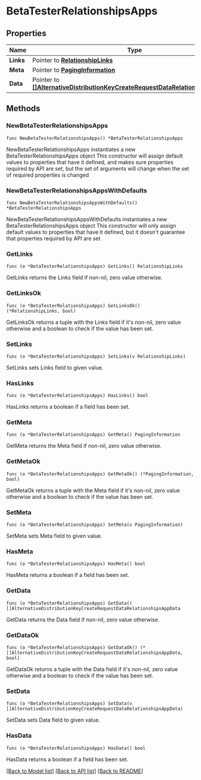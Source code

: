 # BetaTesterRelationshipsApps

## Properties

Name | Type | Description | Notes
------------ | ------------- | ------------- | -------------
**Links** | Pointer to [**RelationshipLinks**](RelationshipLinks.md) |  | [optional] 
**Meta** | Pointer to [**PagingInformation**](PagingInformation.md) |  | [optional] 
**Data** | Pointer to [**[]AlternativeDistributionKeyCreateRequestDataRelationshipsAppData**](AlternativeDistributionKeyCreateRequestDataRelationshipsAppData.md) |  | [optional] 

## Methods

### NewBetaTesterRelationshipsApps

`func NewBetaTesterRelationshipsApps() *BetaTesterRelationshipsApps`

NewBetaTesterRelationshipsApps instantiates a new BetaTesterRelationshipsApps object
This constructor will assign default values to properties that have it defined,
and makes sure properties required by API are set, but the set of arguments
will change when the set of required properties is changed

### NewBetaTesterRelationshipsAppsWithDefaults

`func NewBetaTesterRelationshipsAppsWithDefaults() *BetaTesterRelationshipsApps`

NewBetaTesterRelationshipsAppsWithDefaults instantiates a new BetaTesterRelationshipsApps object
This constructor will only assign default values to properties that have it defined,
but it doesn't guarantee that properties required by API are set

### GetLinks

`func (o *BetaTesterRelationshipsApps) GetLinks() RelationshipLinks`

GetLinks returns the Links field if non-nil, zero value otherwise.

### GetLinksOk

`func (o *BetaTesterRelationshipsApps) GetLinksOk() (*RelationshipLinks, bool)`

GetLinksOk returns a tuple with the Links field if it's non-nil, zero value otherwise
and a boolean to check if the value has been set.

### SetLinks

`func (o *BetaTesterRelationshipsApps) SetLinks(v RelationshipLinks)`

SetLinks sets Links field to given value.

### HasLinks

`func (o *BetaTesterRelationshipsApps) HasLinks() bool`

HasLinks returns a boolean if a field has been set.

### GetMeta

`func (o *BetaTesterRelationshipsApps) GetMeta() PagingInformation`

GetMeta returns the Meta field if non-nil, zero value otherwise.

### GetMetaOk

`func (o *BetaTesterRelationshipsApps) GetMetaOk() (*PagingInformation, bool)`

GetMetaOk returns a tuple with the Meta field if it's non-nil, zero value otherwise
and a boolean to check if the value has been set.

### SetMeta

`func (o *BetaTesterRelationshipsApps) SetMeta(v PagingInformation)`

SetMeta sets Meta field to given value.

### HasMeta

`func (o *BetaTesterRelationshipsApps) HasMeta() bool`

HasMeta returns a boolean if a field has been set.

### GetData

`func (o *BetaTesterRelationshipsApps) GetData() []AlternativeDistributionKeyCreateRequestDataRelationshipsAppData`

GetData returns the Data field if non-nil, zero value otherwise.

### GetDataOk

`func (o *BetaTesterRelationshipsApps) GetDataOk() (*[]AlternativeDistributionKeyCreateRequestDataRelationshipsAppData, bool)`

GetDataOk returns a tuple with the Data field if it's non-nil, zero value otherwise
and a boolean to check if the value has been set.

### SetData

`func (o *BetaTesterRelationshipsApps) SetData(v []AlternativeDistributionKeyCreateRequestDataRelationshipsAppData)`

SetData sets Data field to given value.

### HasData

`func (o *BetaTesterRelationshipsApps) HasData() bool`

HasData returns a boolean if a field has been set.


[[Back to Model list]](../README.md#documentation-for-models) [[Back to API list]](../README.md#documentation-for-api-endpoints) [[Back to README]](../README.md)


